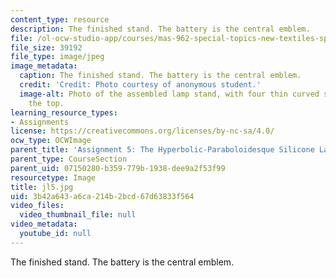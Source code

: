 ```yaml
---
content_type: resource
description: The finished stand. The battery is the central emblem.
file: /ol-ocw-studio-app/courses/mas-962-special-topics-new-textiles-spring-2010/3b42a643a6ca214b2bcd67d63833f564_jl5.jpg
file_size: 39192
file_type: image/jpeg
image_metadata:
  caption: The finished stand. The battery is the central emblem.
  credit: 'Credit: Photo courtesy of anonymous student.'
  image-alt: Photo of the assembled lamp stand, with four thin curved supports on
    the top.
learning_resource_types:
- Assignments
license: https://creativecommons.org/licenses/by-nc-sa/4.0/
ocw_type: OCWImage
parent_title: 'Assignment 5: The Hyperbolic-Paraboloidesque Silicone Lamp'
parent_type: CourseSection
parent_uid: 07150280-b359-779b-1938-dee9a2f53f99
resourcetype: Image
title: jl5.jpg
uid: 3b42a643-a6ca-214b-2bcd-67d63833f564
video_files:
  video_thumbnail_file: null
video_metadata:
  youtube_id: null
---
```

The finished stand. The battery is the central emblem.